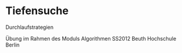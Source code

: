 Tiefensuche
===========
Durchlaufstrategien

Übung im Rahmen des Moduls Algorithmen SS2012
Beuth Hochschule Berlin
